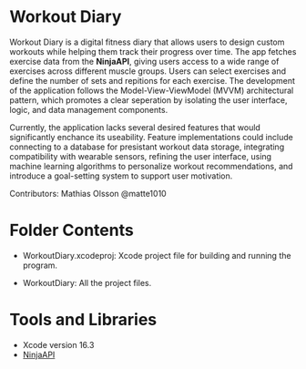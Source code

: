 # Workout Diary
Workout Diary is a digital fitness diary that allows users to design custom workouts while helping them track their progress over time. The app fetches exercise data from the **NinjaAPI**, giving users access to a wide range of exercises across different muscle groups. Users can select exercises and define the number of sets and repitions for each exercise. The development of the application follows the Model-View-ViewModel (MVVM) architectural pattern, which promotes a clear seperation by isolating the user interface, logic, and data management components. 

Currently, the application lacks several desired features that would significantly enchance its useability. Feature implementations could include connecting to a database for presistant workout data storage, integrating compatibility with wearable sensors, refining the user interface, using machine learning algorithms to personalize workout recommendations, and introduce a goal-setting system to support user motivation. 

Contributors: Mathias Olsson @matte1010

# Folder Contents
- WorkoutDiary.xcodeproj: Xcode project file for building and running the program.
  
- WorkoutDiary: All the project files.

# Tools and Libraries 
- Xcode version 16.3
- [NinjaAPI](https://www.api-ninjas.com/api/exercises)

